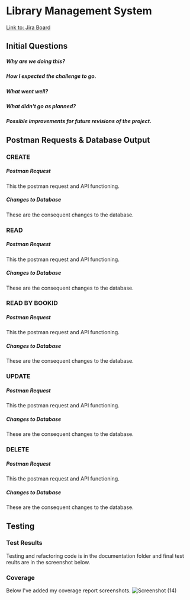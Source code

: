 # Library Management System
[Link to: Jira Board](https://saamiyaosman.atlassian.net/jira/software/c/projects/DFE/boards/2)
## Initial Questions
##### Why are we doing this?
##### How I expected the challenge to go. 
##### What went well?
##### What didn't go as planned? 
##### Possible improvements for future revisions of the project. 

## Postman Requests & Database Output
### CREATE
##### Postman Request
This the postman request and API functioning.

##### Changes to Database
These are the consequent changes to the database.


### READ
##### Postman Request
This the postman request and API functioning.

##### Changes to Database
These are the consequent changes to the database.


### READ BY BOOKID
##### Postman Request
This the postman request and API functioning.

##### Changes to Database
These are the consequent changes to the database.


### UPDATE
##### Postman Request
This the postman request and API functioning.

##### Changes to Database
These are the consequent changes to the database.


### DELETE
##### Postman Request
This the postman request and API functioning.

##### Changes to Database
These are the consequent changes to the database.


## Testing
### Test Results
Testing and refactoring code is in the documentation folder and final test reults are in the screenshot below.

### Coverage
Below I've added my coverage report screenshots.
![Screenshot (14)](https://user-images.githubusercontent.com/98022076/158985333-9bb4a428-b7e5-401a-b2bd-b60265f55e00.png)

